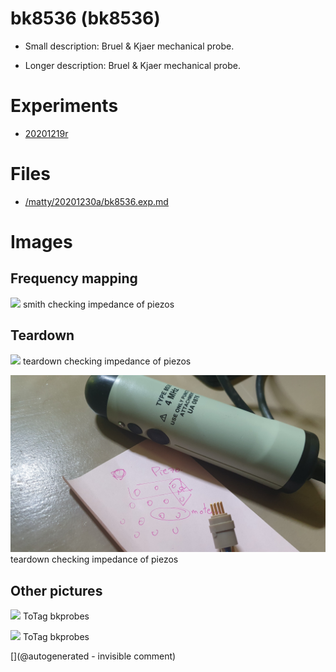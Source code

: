 # bk8536 (bk8536)

* Small description: Bruel & Kjaer mechanical probe.

* Longer description: Bruel & Kjaer mechanical probe.

# Experiments

* [20201219r](/include/experiments/auto/20201219r.md)


# Files

* [/matty/20201230a/bk8536.exp.md](/matty/20201230a/bk8536.exp.md)


# Images

## Frequency mapping 

![](/include/20201219r/impedances/8536.png)
smith
checking impedance of piezos

## Teardown 

![](/include/20201219r/images/20201219_201216.jpg)
teardown
checking impedance of piezos

![](/include/probes/viewmes/bk8536.jpg)
teardown
checking impedance of piezos

## Other pictures 

![](/include/bk/unnamed.jpg)
ToTag
bkprobes

![](/include/bk/unnamed2.jpg)
ToTag
bkprobes





[](@autogenerated - invisible comment)